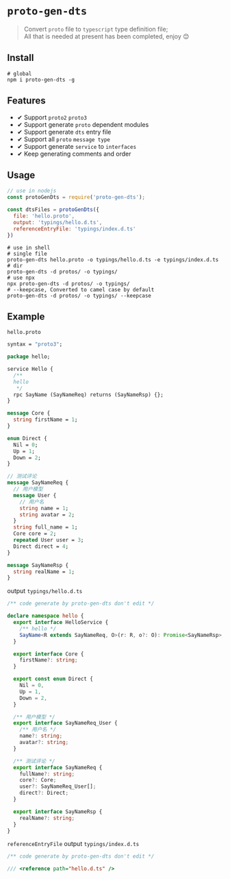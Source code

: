 # `proto-gen-dts`

> Convert `proto` file to `typescript` type definition file;   
> All that is needed at present has been completed,  enjoy 😊

## Install

```shell
# global
npm i proto-gen-dts -g
```

## Features
* ✔︎ Support `proto2` `proto3`
* ✔︎ Support generate `proto` dependent modules 
* ✔︎ Support generate `dts` entry file
* ✔︎ Support all `proto` `message type`
* ✔︎ Support generate `service` to `interfaces`
* ✔︎ Keep generating comments and order

## Usage

```js
// use in nodejs
const protoGenDts = require('proto-gen-dts');

const dtsFiles = protoGenDts({
  file: 'hello.proto',
  output: 'typings/hello.d.ts',
  referenceEntryFile: 'typings/index.d.ts'
})
```

```shell
# use in shell
# single file
proto-gen-dts hello.proto -o typings/hello.d.ts -e typings/index.d.ts
# dir
proto-gen-dts -d protos/ -o typings/
# use npx
npx proto-gen-dts -d protos/ -o typings/
# --keepcase, Converted to camel case by default
proto-gen-dts -d protos/ -o typings/ --keepcase
```

## Example
`hello.proto`
```proto
syntax = "proto3";

package hello;

service Hello {
  /**
  hello
   */
  rpc SayName (SayNameReq) returns (SayNameRsp) {};
}

message Core {
  string firstName = 1;
}

enum Direct {
  Nil = 0;
  Up = 1;
  Down = 2;
}

// 测试评论
message SayNameReq {
  // 用户模型
  message User {
    // 用户名
    string name = 1;
    string avatar = 2;
  }
  string full_name = 1;
  Core core = 2;
  repeated User user = 3;
  Direct direct = 4;
}

message SayNameRsp {
  string realName = 1;
}
```
output `typings/hello.d.ts`
```typescript
/** code generate by proto-gen-dts don't edit */

declare namespace hello {
  export interface HelloService {
    /** hello */
    SayName<R extends SayNameReq, O>(r: R, o?: O): Promise<SayNameRsp>;
  }

  export interface Core {
    firstName?: string;
  }

  export const enum Direct {
    Nil = 0,
    Up = 1,
    Down = 2,
  }

  /** 用户模型 */
  export interface SayNameReq_User {
    /** 用户名 */
    name?: string;
    avatar?: string;
  }

  /** 测试评论 */
  export interface SayNameReq {
    fullName?: string;
    core?: Core;
    user?: SayNameReq_User[];
    direct?: Direct;
  }

  export interface SayNameRsp {
    realName?: string;
  }
}
```

`referenceEntryFile` output `typings/index.d.ts`
```typescript
/** code generate by proto-gen-dts don't edit */

/// <reference path="hello.d.ts" />
```
